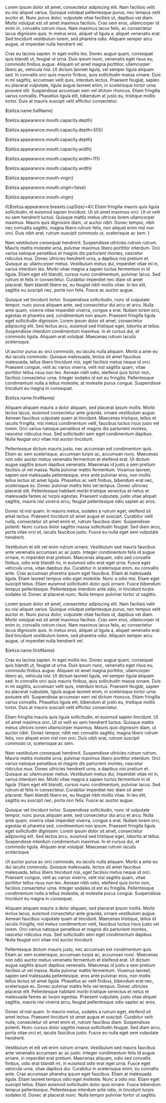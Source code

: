 Lorem ipsum dolor sit amet, consectetur adipiscing elit. Nam facilisis velit eu nisi aliquet varius. Quisque volutpat pellentesque purus, nec tempus velit auctor et. Nunc purus dolor, vulputate vitae facilisis ut, dapibus vel diam. Morbi volutpat est sit amet maximus facilisis. Cras sem eros, ullamcorper id enim in, convallis rutrum risus. Nam maximus lacus felis, ac consectetur lacus dignissim quis. In metus eros, aliquet ut ligula a, aliquet venenatis erat. Sed tincidunt vestibulum lorem, sed pharetra odio. Aliquam semper arcu augue, ut imperdiet nulla hendrerit vel.

Cras eu lacinia sapien. In eget mollis leo. Donec augue quam, consequat quis blandit ut, feugiat ut urna. Duis ipsum nunc, venenatis eget risus eu, commodo finibus augue. Aliquam sit amet magna porttitor, ullamcorper libero ac, vehicula nisl. Ut dictum laoreet ligula, vel semper ligula aliquam sed. In convallis orci quis mauris finibus, quis sollicitudin massa ornare. Duis in mi sagittis, accumsan velit quis, interdum lectus. Praesent feugiat, sapien eu placerat vulputate, ligula augue laoreet enim, in scelerisque tortor urna posuere elit. Suspendisse accumsan sem vel dictum rhoncus. Etiam fringilla varius convallis. Phasellus ligula elit, bibendum at justo eu, tristique mollis tortor. Duis at mauris suscipit velit efficitur consectetur.

${eliza.name.fullName}

${eliza.appearance.mouth.capacity.depth}

${eliza.appearance.mouth.capacity.depth=555}

${eliza.appearance.mouth.capacity.depth}

${eliza.appearance.mouth.capacity.width}

${eliza.appearance.mouth.capacity.width=111}

${eliza.appearance.mouth.capacity.width}

${eliza.appearance.mouth.virgin}

${eliza.appearance.mouth.virgin=false}

${eliza.appearance.mouth.virgin}

if(${eliza.appearance.breasts.cupSize}>4){
Etiam fringilla mauris quis ligula sollicitudin, et euismod sapien tincidunt. Ut sit amet maximus orci. Ut ut velit eu sem hendrerit luctus. Quisque mattis metus ultrices lorem ullamcorper maximus. Mauris quis dignissim diam, ut auctor nibh. Donec tempor, nibh nec convallis sagittis, magna libero rutrum felis, non aliquet enim nisl non orci. Duis nibh erat, rutrum suscipit commodo ut, scelerisque ac sem.
}

Nam vestibulum consequat hendrerit. Suspendisse ultricies rutrum rutrum. Mauris mattis molestie urna, pulvinar maximus libero porttitor interdum. Orci varius natoque penatibus et magnis dis parturient montes, nascetur ridiculus mus. Donec ultricies hendrerit urna, a dapibus nisi pretium et. Quisque ac ullamcorper metus. Vestibulum metus dui, imperdiet vitae mi in, varius interdum leo. Morbi vitae magna a sapien luctus fermentum in id ligula. Etiam eget elit blandit, cursus nunc condimentum, pulvinar lacus. Sed rutrum et felis in consectetur. Curabitur imperdiet nec diam sit amet placerat. Nam blandit libero ex, eu feugiat nibh mollis vitae. In leo elit, sagittis eu suscipit nec, porta non felis. Fusce ac auctor augue.

Quisque vel tincidunt tortor. Suspendisse sollicitudin, nunc id vulputate tempor, nunc purus aliquam ante, sed consectetur dui arcu et arcu. Nulla ante quam, viverra vitae imperdiet viverra, congue a erat. Nullam lorem orci, egestas et pharetra sed, condimentum non ipsum. Praesent fringilla ligula eget sollicitudin dignissim. Lorem ipsum dolor sit amet, consectetur adipiscing elit. Sed lectus arcu, euismod sed tristique eget, lobortis at tellus. Suspendisse interdum condimentum maximus. In et cursus dui, et commodo ligula. Aliquam erat volutpat. Maecenas rutrum iaculis scelerisque.

Ut auctor purus ac orci commodo, eu iaculis nulla aliquam. Morbi a ante eu dui iaculis commodo. Quisque malesuada, lectus sit amet faucibus malesuada, tellus libero tincidunt nisi, eget facilisis metus neque id orci. Praesent congue, velit ac varius viverra, velit nisl sagittis quam, vitae porttitor tellus risus non leo. Aenean nibh odio, eleifend quis tortor non, facilisis consectetur urna. Integer sodales id est eu fringilla. Pellentesque condimentum nulla a tellus molestie, at molestie purus congue. Suspendisse tincidunt eu magna in consequat.

${eliza.name.firstName}

Aliquam aliquam mauris a dolor aliquam, sed placerat ipsum mollis. Morbi lectus lacus, euismod consectetur ante gravida, ornare vestibulum augue. Aenean faucibus vulputate quam at tincidunt. Maecenas tristique, tellus et iaculis fringilla, nisl metus condimentum velit, faucibus luctus risus justo vel lorem. Orci varius natoque penatibus et magnis dis parturient montes, nascetur ridiculus mus. Sed sollicitudin sem eget condimentum dapibus. Nulla feugiat orci vitae nisl auctor tincidunt.

Pellentesque dictum mauris justo, nec accumsan est condimentum quis. Etiam ac sem scelerisque, accumsan turpis ac, accumsan nunc. Maecenas non odio auctor metus venenatis fermentum et eleifend erat. Ut dictum augue sagittis ipsum dapibus venenatis. Maecenas id justo a sem pretium facilisis ut vel massa. Nulla pulvinar mattis fermentum. Vivamus laoreet, sapien sed malesuada pellentesque, eros ante pulvinar eros, non mollis tellus lectus sit amet ligula. Phasellus ac velit finibus, bibendum erat nec, scelerisque ex. Donec pulvinar mattis felis vel tempus. Donec ultricies placerat elit. Pellentesque habitant morbi tristique senectus et netus et malesuada fames ac turpis egestas. Praesent vulputate, justo vitae aliquet sagittis, mauris nisi viverra arcu, feugiat pellentesque odio sapien ac eros.

Donec id nisl quam. In mauris metus, sodales a rutrum eget, eleifend sit amet lectus. Praesent tincidunt sit amet augue et suscipit. Curabitur velit nulla, consectetur sit amet enim et, rutrum faucibus diam. Suspendisse potenti. Nunc cursus dolor sagittis massa sollicitudin feugiat. Sed diam arcu, porta vitae orci et, iaculis faucibus justo. Fusce eu nulla eget sem vulputate hendrerit.

Vestibulum et elit vel enim rutrum ornare. Vestibulum sed mauris faucibus ante venenatis accumsan ac ac justo. Integer condimentum felis id augue ornare, in imperdiet erat pretium. Maecenas aliquam, odio sed convallis finibus, odio erat blandit mi, in euismod odio erat eget urna. Fusce eget vehicula urna, vitae dapibus dui. Curabitur in scelerisque enim, eu convallis ante. Cras accumsan pharetra ipsum eget faucibus. Etiam at malesuada ligula. Etiam laoreet tempus odio eget molestie. Nunc a odio nisi. Etiam eget suscipit tellus. Etiam euismod sollicitudin dolor quis ornare. Fusce bibendum tempus pellentesque. Pellentesque interdum ante odio, in tincidunt turpis sodales id. Donec at placerat nunc. Nulla tempor pulvinar tortor ut sagittis. 

Lorem ipsum dolor sit amet, consectetur adipiscing elit. Nam facilisis velit eu nisi aliquet varius. Quisque volutpat pellentesque purus, nec tempus velit auctor et. Nunc purus dolor, vulputate vitae facilisis ut, dapibus vel diam. Morbi volutpat est sit amet maximus facilisis. Cras sem eros, ullamcorper id enim in, convallis rutrum risus. Nam maximus lacus felis, ac consectetur lacus dignissim quis. In metus eros, aliquet ut ligula a, aliquet venenatis erat. Sed tincidunt vestibulum lorem, sed pharetra odio. Aliquam semper arcu augue, ut imperdiet nulla hendrerit vel.

${eliza.name.firstName}

Cras eu lacinia sapien. In eget mollis leo. Donec augue quam, consequat quis blandit ut, feugiat ut urna. Duis ipsum nunc, venenatis eget risus eu, commodo finibus augue. Aliquam sit amet magna porttitor, ullamcorper libero ac, vehicula nisl. Ut dictum laoreet ligula, vel semper ligula aliquam sed. In convallis orci quis mauris finibus, quis sollicitudin massa ornare. Duis in mi sagittis, accumsan velit quis, interdum lectus. Praesent feugiat, sapien eu placerat vulputate, ligula augue laoreet enim, in scelerisque tortor urna posuere elit. Suspendisse accumsan sem vel dictum rhoncus. Etiam fringilla varius convallis. Phasellus ligula elit, bibendum at justo eu, tristique mollis tortor. Duis at mauris suscipit velit efficitur consectetur.

Etiam fringilla mauris quis ligula sollicitudin, et euismod sapien tincidunt. Ut sit amet maximus orci. Ut ut velit eu sem hendrerit luctus. Quisque mattis metus ultrices lorem ullamcorper maximus. Mauris quis dignissim diam, ut auctor nibh. Donec tempor, nibh nec convallis sagittis, magna libero rutrum felis, non aliquet enim nisl non orci. Duis nibh erat, rutrum suscipit commodo ut, scelerisque ac sem.

Nam vestibulum consequat hendrerit. Suspendisse ultricies rutrum rutrum. Mauris mattis molestie urna, pulvinar maximus libero porttitor interdum. Orci varius natoque penatibus et magnis dis parturient montes, nascetur ridiculus mus. Donec ultricies hendrerit urna, a dapibus nisi pretium et. Quisque ac ullamcorper metus. Vestibulum metus dui, imperdiet vitae mi in, varius interdum leo. Morbi vitae magna a sapien luctus fermentum in id ligula. Etiam eget elit blandit, cursus nunc condimentum, pulvinar lacus. Sed rutrum et felis in consectetur. Curabitur imperdiet nec diam sit amet placerat. Nam blandit libero ex, eu feugiat nibh mollis vitae. In leo elit, sagittis eu suscipit nec, porta non felis. Fusce ac auctor augue.

Quisque vel tincidunt tortor. Suspendisse sollicitudin, nunc id vulputate tempor, nunc purus aliquam ante, sed consectetur dui arcu et arcu. Nulla ante quam, viverra vitae imperdiet viverra, congue a erat. Nullam lorem orci, egestas et pharetra sed, condimentum non ipsum. Praesent fringilla ligula eget sollicitudin dignissim. Lorem ipsum dolor sit amet, consectetur adipiscing elit. Sed lectus arcu, euismod sed tristique eget, lobortis at tellus. Suspendisse interdum condimentum maximus. In et cursus dui, et commodo ligula. Aliquam erat volutpat. Maecenas rutrum iaculis scelerisque.

Ut auctor purus ac orci commodo, eu iaculis nulla aliquam. Morbi a ante eu dui iaculis commodo. Quisque malesuada, lectus sit amet faucibus malesuada, tellus libero tincidunt nisi, eget facilisis metus neque id orci. Praesent congue, velit ac varius viverra, velit nisl sagittis quam, vitae porttitor tellus risus non leo. Aenean nibh odio, eleifend quis tortor non, facilisis consectetur urna. Integer sodales id est eu fringilla. Pellentesque condimentum nulla a tellus molestie, at molestie purus congue. Suspendisse tincidunt eu magna in consequat.

Aliquam aliquam mauris a dolor aliquam, sed placerat ipsum mollis. Morbi lectus lacus, euismod consectetur ante gravida, ornare vestibulum augue. Aenean faucibus vulputate quam at tincidunt. Maecenas tristique, tellus et iaculis fringilla, nisl metus condimentum velit, faucibus luctus risus justo vel lorem. Orci varius natoque penatibus et magnis dis parturient montes, nascetur ridiculus mus. Sed sollicitudin sem eget condimentum dapibus. Nulla feugiat orci vitae nisl auctor tincidunt.

Pellentesque dictum mauris justo, nec accumsan est condimentum quis. Etiam ac sem scelerisque, accumsan turpis ac, accumsan nunc. Maecenas non odio auctor metus venenatis fermentum et eleifend erat. Ut dictum augue sagittis ipsum dapibus venenatis. Maecenas id justo a sem pretium facilisis ut vel massa. Nulla pulvinar mattis fermentum. Vivamus laoreet, sapien sed malesuada pellentesque, eros ante pulvinar eros, non mollis tellus lectus sit amet ligula. Phasellus ac velit finibus, bibendum erat nec, scelerisque ex. Donec pulvinar mattis felis vel tempus. Donec ultricies placerat elit. Pellentesque habitant morbi tristique senectus et netus et malesuada fames ac turpis egestas. Praesent vulputate, justo vitae aliquet sagittis, mauris nisi viverra arcu, feugiat pellentesque odio sapien ac eros.

Donec id nisl quam. In mauris metus, sodales a rutrum eget, eleifend sit amet lectus. Praesent tincidunt sit amet augue et suscipit. Curabitur velit nulla, consectetur sit amet enim et, rutrum faucibus diam. Suspendisse potenti. Nunc cursus dolor sagittis massa sollicitudin feugiat. Sed diam arcu, porta vitae orci et, iaculis faucibus justo. Fusce eu nulla eget sem vulputate hendrerit.

Vestibulum et elit vel enim rutrum ornare. Vestibulum sed mauris faucibus ante venenatis accumsan ac ac justo. Integer condimentum felis id augue ornare, in imperdiet erat pretium. Maecenas aliquam, odio sed convallis finibus, odio erat blandit mi, in euismod odio erat eget urna. Fusce eget vehicula urna, vitae dapibus dui. Curabitur in scelerisque enim, eu convallis ante. Cras accumsan pharetra ipsum eget faucibus. Etiam at malesuada ligula. Etiam laoreet tempus odio eget molestie. Nunc a odio nisi. Etiam eget suscipit tellus. Etiam euismod sollicitudin dolor quis ornare. Fusce bibendum tempus pellentesque. Pellentesque interdum ante odio, in tincidunt turpis sodales id. Donec at placerat nunc. Nulla tempor pulvinar tortor ut sagittis. 